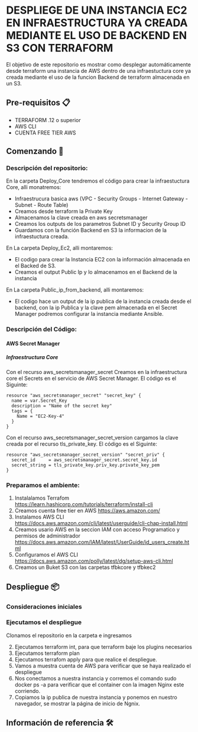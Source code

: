# DESPLIEGE DE UNA INSTANCIA EC2 EN INFRAESTRUCTURA YA CREADA MEDIANTE EL USO DE BACKEND EN S3 CON TERRAFORM 

El objetivo de este repositorio es mostrar como desplegar automáticamente desde terraform una instancia de AWS dentro de una infraestuctura core ya creada mediante el uso de la funcion Backend de terraform almacenada en un S3. 


## Pre-requisitos 📋

- TERRAFORM .12 o superior
- AWS CLI
- CUENTA FREE TIER AWS 

## Comenzando 🚀

### Descripción del repositorio:

En la carpeta Deploy_Core tendremos el código para crear la infraestuctura Core, alli monatremos:

 - Infraestrucura basica aws (VPC - Security Groups - Internet Gateway - Subnet - Route Table)
 - Creamos desde terraform la Private Key
 - Almacenamos la clave  creada en aws secretsmanager
 - Creamos los outputs de los parametros Subnet ID y Security Group ID
 - Guardamos con la función Backend en S3 la informacion de la infraestuctura creada.
 
 En La carpeta Deploy_Ec2, alli montaremos:
 
 - El codigo para crear la Instancia EC2 con la información almacenada en el Backed de S3.
 - Creamos el output Public Ip y lo almacenamos en el Backend de la instancia
 
 En La carpeta Public_ip_from_backend, alli montaremos:
 
 - El codigo hace un output de la ip publica de la instancia creada desde el backend, con la ip Publica y la clave pem almacenada en el Secret Manager podremos    configurar la instancia mediante Ansible.

### Descripción del Código:

#### AWS Secret Manager

##### Infraestructura Core

Con el recurso aws_secretsmanager_secret Creamos en la infraestructura core el Secrets en el servicio de AWS Secret Manager. El código es el Siguinte:

```
resource "aws_secretsmanager_secret" "secret_key" {
  name = var.Secret_Key
  description = "Name of the secret key"
  tags = {
    Name = "EC2-Key-4"
  }
}
```

Con el recurso aws_secretsmanager_secret_version cargamos la clave creada por el recurso tls_private_key. El código es el Siguinte:

```
resource "aws_secretsmanager_secret_version" "secret_priv" {
  secret_id     = aws_secretsmanager_secret.secret_key.id
  secret_string = tls_private_key.priv_key.private_key_pem
}
```

### Preparamos el ambiente:

1) Instalalamos Terrafom https://learn.hashicorp.com/tutorials/terraform/install-cli
2) Creamos cuenta free tier en AWS  https://aws.amazon.com/
3) Instalamos AWS CLI https://docs.aws.amazon.com/cli/latest/userguide/cli-chap-install.html
4) Creamos usario AWS en la seccion IAM con acceso Programatico y permisos de administrador https://docs.aws.amazon.com/IAM/latest/UserGuide/id_users_create.html   
5) Configuramos el AWS CLI https://docs.aws.amazon.com/polly/latest/dg/setup-aws-cli.html
6) Creamos un Buket S3 con las carpetas tfbkcore y tfbkec2

## Despliegue 📦

### Consideraciones iniciales

### Ejecutamos el despliegue

Clonamos el repositorio en la carpeta e ingresamos 


2) Ejecutamos terraform int, para que terraform baje los plugins necesarios
3) Ejecutamos terraform plan
4) Ejecutamos terrafom apply para que realice el despliegue.
5) Vamos a muestra cuenta de AWS para verificar que se haya realizado el despliegue
6) Nos conectamos a nuestra instancia y corremos el comando sudo docker ps -a para verificar que el container con la imagen Nginx este corriendo. 
7) Copiamos la ip publica de nuestra instancia y ponemos en nuestro navegador, se mostrar la página de inicio de Ngnix.

## Información de referencia 🛠️

